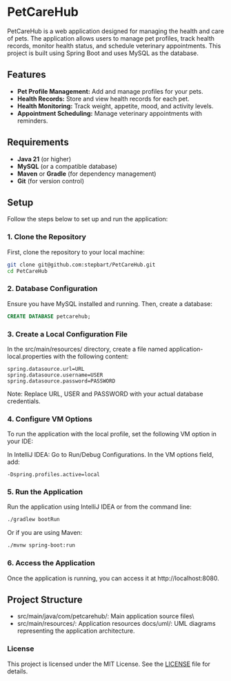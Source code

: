 # PetCareHub

PetCareHub is a web application designed for managing the health and care of pets. The application allows users to manage pet profiles, track health records, monitor health status, and schedule veterinary appointments. This project is built using Spring Boot and uses MySQL as the database.

## Features

- **Pet Profile Management:** Add and manage profiles for your pets.
- **Health Records:** Store and view health records for each pet.
- **Health Monitoring:** Track weight, appetite, mood, and activity levels.
- **Appointment Scheduling:** Manage veterinary appointments with reminders.

## Requirements

- **Java 21** (or higher)
- **MySQL** (or a compatible database)
- **Maven** or **Gradle** (for dependency management)
- **Git** (for version control)

## Setup

Follow the steps below to set up and run the application:

### 1. Clone the Repository

First, clone the repository to your local machine:

```bash
git clone git@github.com:stepbart/PetCareHub.git
cd PetCareHub
```
### 2. Database Configuration
Ensure you have MySQL installed and running. Then, create a database:

```sql
CREATE DATABASE petcarehub;
```
### 3. Create a Local Configuration File
In the src/main/resources/ directory, create a file named application-local.properties with the following content:

```properties
spring.datasource.url=URL
spring.datasource.username=USER
spring.datasource.password=PASSWORD
```
Note: Replace URL, USER and PASSWORD with your actual database credentials.

### 4. Configure VM Options
To run the application with the local profile, set the following VM option in your IDE:

In IntelliJ IDEA:
Go to Run/Debug Configurations.
In the VM options field, add:

```plaintext
-Dspring.profiles.active=local
```

### 5. Run the Application
Run the application using IntelliJ IDEA or from the command line:

```bash
./gradlew bootRun
```
Or if you are using Maven:

```bash
./mvnw spring-boot:run
```
### 6. Access the Application
Once the application is running, you can access it at http://localhost:8080.

## Project Structure
- src/main/java/com/petcarehub/: Main application source files\
- src/main/resources/: Application resources
docs/uml/: UML diagrams representing the application architecture.

### License
This project is licensed under the MIT License. See the [LICENSE](./LICENSE) file for details.
